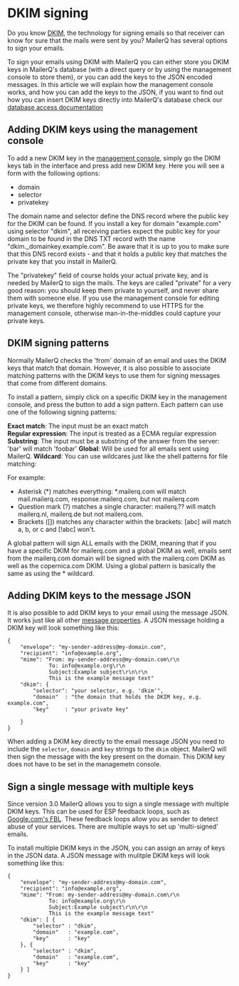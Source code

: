 # DKIM signing

Do you know [DKIM](http://www.dkim.org/ "DKIM website"), the technology for signing 
emails so that receiver can know for sure that the mails were sent by you? MailerQ has 
several options to sign your emails. 

To sign your emails using DKIM with MailerQ you can either store you DKIM keys in
MailerQ's database (with a direct query or by using the management console to store them),
or you can add the keys to the JSON encoded messages. In this article we will explain 
how the management console works, and how you can add the keys to the JSON, if you want 
to find out how you can insert DKIM keys directly into MailerQ's database check our [database access documentation](copernica-docs:Mailerq/database-access)


## Adding DKIM keys using the management console

To add a new DKIM key in the [management console](copernica-docs:Mailerq/management-console), 
simply go the DKIM keys tab in the interface and press add new DKIM key. Here you will see a 
form with the following options: 

* domain
* selector
* privatekey

The domain name and selector define the DNS record where the public key for the DKIM
can be found. If you install a key for domain "example.com" using selector "dkim",
all receiving parties expect the public key for your domain to be found in the DNS
TXT record with the name "dkim._domainkey.example.com". Be aware that it is up to you
to make sure that this DNS record exists - and that it holds a public key that
matches the private key that you install in MailerQ.

The "privatekey" field of course holds your actual private key, and is needed by
MailerQ to sign the mails. The keys are called "private" for a very good reason:
you should keep them private to yourself, and never share them with someone else.
If you use the management console for editing private keys, we therefore highly
recommend to use HTTPS for the management console, otherwise man-in-the-middles
could capture your private keys.


## DKIM signing patterns

Normally MailerQ checks the 'from' domain of an email and uses the DKIM keys 
that match that domain. However, it is also possible to associate matching patterns 
with the DKIM keys to use them for signing messages that come from different domains.

To install a pattern, simply click on a specific DKIM key in the management console,
and press the button to add a sign pattern. Each pattern can use one of the following
signing patterns:

**Exact match**: The input must be an exact match  
**Regular expression**: The input is treated as a ECMA regular expression  
**Substring**: The input must be a substring of the answer from the server: 'bar' will match 'foobar'
**Global**: Will be used for all emails sent using MailerQ. 
**Wildcard**: You can use wildcares just like the shell patterns for file matching:

For example:
* Asterisk (*) matches everything: *.mailerq.com will match mail.mailerq.com, response.mailerq.com, but not mailerq.com
* Question mark (?) matches a single character: mailerq.?? will match mailerq.nl, mailerq.de but not mailerq.com.
* Brackets ([]) matches any character within the brackets: [abc] will match a, b, or c and [!abc] won't.

A global pattern will sign ALL emails with the DKIM, meaning that if you have a specific 
DKIM for mailerq.com and a global DKIM as well, emails sent from the mailerq.com domain will 
be signed with the mailerq.com DKIM as well as the copernica.com DKIM. Using a global pattern
is basically the same as using the * wildcard.


## Adding DKIM keys to the message JSON

It is also possible to add DKIM keys to your email using the message JSON. It works just 
like all other [message properties](http://www.mailerq.io/documentation/delivery-properties). 
A JSON message holding a DKIM key will look something like this: 

````
{
    "envelope": "my-sender-address@my-domain.com",
    "recipient": "info@example.org",
    "mime": "From: my-sender-address@my-domain.com\r\n
             To: info@example.org\r\n
             Subject:Example subject\r\n\r\n
             This is the example message text"
    "dkim": {
        "selector": "your selector, e.g. 'dkim'",
        "domain"  : "the domain that holds the DKIM key, e.g. example.com",  
        "key"     : "your private key" 

    }
}

````

When adding a DKIM key directly to the email message JSON you need to include the 
`selector`, `domain` and `key` strings to the `dkim` object. MailerQ will then sign 
the message with the key present on the domain. This DKIM key does not have to be 
set in the managemetn console. 

## Sign a single message with multiple keys

Since version 3.0 MailerQ allows you to sign a single message with multiple DKIM keys. 
This can be used for ESP feedback loops, such as [Google.com's FBL](https://support.google.com/mail/answer/6254652?hl=en). 
These feedback loops allow you as sender to detect abuse of your services. 
There are multiple ways to set up 'multi-signed' emails.  

To install multiple DKIM keys in the JSON, you can assign an array of keys
in the JSON data. A JSON message with mulitple DKIM keys will look something like this: 

````
{
    "envelope": "my-sender-address@my-domain.com",
    "recipient": "info@example.org",
    "mime": "From: my-sender-address@my-domain.com\r\n
             To: info@example.org\r\n
             Subject:Example subject\r\n\r\n
             This is the example message text"
    "dkim": [ {
        "selector" : "dkim",
        "domain"   : "example.com", 
        "key"      : "key"
    }, {
        "selector" : "dkim",
        "domain"   : "example.com", 
        "key"      : "key"
    } ]
}

````

